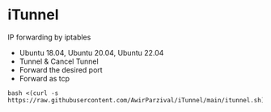 # iTunnel
IP forwarding by iptables

- Ubuntu 18.04, Ubuntu 20.04, Ubuntu 22.04
- Tunnel & Cancel Tunnel
- Forward the desired port
- Forward as tcp

```
bash <(curl -s https://raw.githubusercontent.com/AwirParzival/iTunnel/main/itunnel.sh)
```

##
